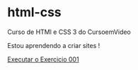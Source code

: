 # html-css
 Curso de HTMl e CSS 3 do CursoemVideo

Estou aprendendo a criar sites !


<a href="https://kaiqueitalo.github.io/html-css/exrcicios/ex001/index.html"> Executar o Exercicio 001 <a>